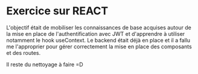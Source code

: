 # Exercice sur REACT

L'objectif était de mobiliser les connaissances de base acquises autour de la mise en place de l'authentification avec JWT et d'apprendre à utiliser notamment le hook useContext. Le backend était déjà en place et il a fallu me l'approprier pour gérer correctement la mise en place des composants et des routes.

Il reste du nettoyage à faire =D
